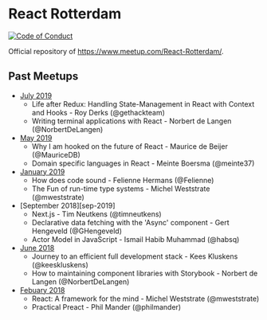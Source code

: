 # React Rotterdam

[![Code of Conduct][coc-schield]][code-of-conduct]

Official repository of https://www.meetup.com/React-Rotterdam/.

## Past Meetups

* [July 2019][july-2019]
    * Life after Redux: Handling State-Management in React with Context and Hooks - Roy Derks (@gethackteam)
    * Writing terminal applications with React - Norbert de Langen (@NorbertDeLangen)
* [May 2019][may-2019]
    * Why I am hooked on the future of React - Maurice de Beijer (@MauriceDB)
    * Domain specific languages in React - Meinte Boersma (@meinte37)
* [January 2019][jan-2019]
    * How does code sound - Felienne Hermans (@Felienne)
    * The Fun of run-time type systems - Michel Weststrate (@mweststrate)
* [September 2018][sep-2019]
    * Next.js - Tim Neutkens (@timneutkens)
    * Declarative data fetching with the 'Async' component - Gert Hengeveld (@GHengeveld)
    * Actor Model in JavaScript - Ismail Habib Muhammad (@habsq)
* [June 2018][jun-2018]
    * Journey to an efficient full development stack - Kees Kluskens (@keeskluskens)
    * How to maintaining component libraries with Storybook - Norbert de Langen (@NorbertDeLangen)
* [Febuary 2018][feb-2018]
    * React: A framework for the mind - Michel Weststrate (@mweststrate)
    * Practical Preact - Phil Mander (@philmander)

[july-2019]: https://www.meetup.com/React-Rotterdam/events/262803775/
[may-2019]: https://www.meetup.com/React-Rotterdam/events/260725401/
[jan-2019]: https://www.meetup.com/React-Rotterdam/events/256340884/
[sep-2018]: https://www.meetup.com/React-Rotterdam/events/254069165/
[jun-2018]: https://www.meetup.com/React-Rotterdam/events/249414995/
[feb-2018]: https://www.meetup.com/React-Rotterdam/events/245132592/

[coc-schield]: https://img.shields.io/badge/code%20of-conduct-ff69b4.svg?style=flat-square
[code-of-conduct]: https://github.com/reactrotterdam/meetup/blob/master/CODE_OF_CONDUCT.md

